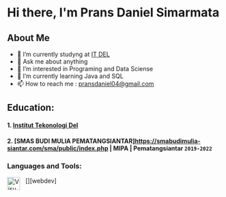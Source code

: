 # Hi there, I'm Prans Daniel Simarmata
## About Me
- 📖 I’m currently studyng at [IT DEL](https://www.del.ac.id/)
- 💬 Ask me about anything
- 👀 I’m interested in Programing and Data Sciense
- 🌱 I’m currently learning Java and SQL
- 📫 How to reach me : pransdaniel04@gmail.com

## Education: 
#### 1. [Institut Tekonologi Del](https://www.del.ac.id/)
#### 2. [SMAS BUDI MULIA PEMATANGSIANTAR]https://smabudimulia-siantar.com/sma/public/index.php | MIPA | Pematangsiantar `2019-2022`

### Languages and Tools:

[<img align="left" alt="VisualStudioCode" width="30px" src="https://cdn.jsdelivr.net/gh/devicons/devicon/icons/vscode/vscode-original.svg" style="padding-right:10px;" />][webdev]
<br />
<!---
pransdaniel/pransdaniel is a ✨ special ✨ repository because its `README.md` (this file) appears on your GitHub profile.
You can click the Preview link to take a look at your changes.
--->
